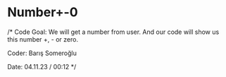 # Number+-0
/*
Code Goal: We will get a number from user. And our code will show us this number +, - or zero.

Coder: Barış Someroğlu

Date: 04.11.23 / 00:12
*/
